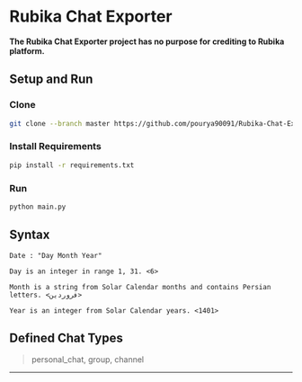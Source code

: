 # Rubika Chat Exporter

**The Rubika Chat Exporter project has no purpose for crediting to Rubika platform.**

## Setup and Run

### Clone

```bash
git clone --branch master https://github.com/pourya90091/Rubika-Chat-Exporter.git
```

### Install Requirements

```bash
pip install -r requirements.txt
```

### Run

```bash
python main.py
```

## Syntax

```text
Date : "Day Month Year"

Day is an integer in range 1, 31. <6>

Month is a string from Solar Calendar months and contains Persian letters. <فروردین>

Year is an integer from Solar Calendar years. <1401>
```

## Defined Chat Types

>personal_chat, group, channel
---
